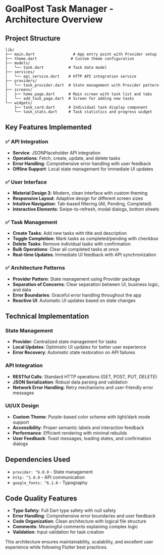 # GoalPost Task Manager - Architecture Overview

## Project Structure

```
lib/
├── main.dart                 # App entry point with Provider setup
├── theme.dart               # Custom theme configuration
├── models/
│   └── task.dart           # Task data model
├── services/
│   └── api_service.dart    # HTTP API integration service
├── providers/
│   └── task_provider.dart  # State management with Provider pattern
├── screens/
│   ├── home_page.dart      # Main screen with task list and tabs
│   └── add_task_page.dart  # Screen for adding new tasks
└── widgets/
    ├── task_card.dart      # Individual task display component
    └── task_stats.dart     # Task statistics and progress widget
```

## Key Features Implemented

### ✅ API Integration
- **Service**: JSONPlaceholder API integration
- **Operations**: Fetch, create, update, and delete tasks
- **Error Handling**: Comprehensive error handling with user feedback
- **Offline Support**: Local state management for immediate UI updates

### ✅ User Interface
- **Material Design 3**: Modern, clean interface with custom theming
- **Responsive Layout**: Adaptive design for different screen sizes
- **Intuitive Navigation**: Tab-based filtering (All, Pending, Completed)
- **Interactive Elements**: Swipe-to-refresh, modal dialogs, bottom sheets

### ✅ Task Management
- **Create Tasks**: Add new tasks with title and description
- **Toggle Completion**: Mark tasks as completed/pending with checkbox
- **Delete Tasks**: Remove individual tasks with confirmation
- **Bulk Operations**: Clear all completed tasks at once
- **Real-time Updates**: Immediate UI feedback with API synchronization

### ✅ Architecture Patterns
- **Provider Pattern**: State management using Provider package
- **Separation of Concerns**: Clear separation between UI, business logic, and data
- **Error Boundaries**: Graceful error handling throughout the app
- **Reactive UI**: Automatic UI updates based on state changes

## Technical Implementation

### State Management
- **Provider**: Centralized state management for tasks
- **Local Updates**: Optimistic UI updates for better user experience
- **Error Recovery**: Automatic state restoration on API failures

### API Integration
- **RESTful Calls**: Standard HTTP operations (GET, POST, PUT, DELETE)
- **JSON Serialization**: Robust data parsing and validation
- **Network Error Handling**: Retry mechanisms and user-friendly error messages

### UI/UX Design
- **Custom Theme**: Purple-based color scheme with light/dark mode support
- **Accessibility**: Proper semantic labels and interaction feedback
- **Performance**: Efficient rendering with minimal rebuilds
- **User Feedback**: Toast messages, loading states, and confirmation dialogs

## Dependencies Used

- `provider: ^6.0.0` - State management
- `http: ^1.0.0` - API communication
- `google_fonts: ^6.1.0` - Typography

## Code Quality Features

- **Type Safety**: Full Dart type safety with null safety
- **Error Handling**: Comprehensive error boundaries and user feedback
- **Code Organization**: Clean architecture with logical file structure
- **Comments**: Meaningful comments explaining complex logic
- **Validation**: Input validation for task creation

This architecture ensures maintainability, scalability, and excellent user experience while following Flutter best practices.